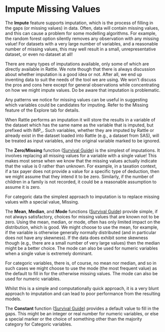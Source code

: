 # Impute Missing Values

The **Impute** feature supports imputation, which is the process of
filling in the gaps (or missing values) in data. Often, data will
contain missing values, and this can cause a problem for some
modelling algorithms. For example, the random forest option silently
removes any observation with any missing value! For datasets with a
very large number of variables, and a reasonable number of missing
values, this may well result in a small, unrepresentative dataset, or
even no dataset at all!

There are many types of imputations available, only some of which are
directly available in Rattle. We note though that there is always
discussion about whether imputation is a good idea or not. After all,
we end up inventing data to suit the needs of the tool we are
using. We won't discuss the pros and cons here except for general
observations while concentrating on how we might impute values. Do be
aware that imputation is problematic.

Any patterns we notice for missing values can be useful in suggesting
which variables could be candidates for imputing. Refer to the Missing
feature of the Explore tab for details.

When Rattle performs an imputation it will store the results in a
variable of the dataset which has the same name as the variable that
is imputed, but prefixed with IMP_. Such variables, whether they are
imputed by Rattle or already exist in the dataset loaded into Rattle
(e.g., a dataset from SAS), will be treated as input variables, and
the original variable marked to be ignored.

The **Zero/Missing** function ([Survival
Guide](https://survivor.togaware.com/datascience/impute-zeromissing.html))
is the simplest of imputations. It involves replacing all missing
values for a variable with a single value! This makes most sense when
we know that the missing values actually indicate that the value is 0
rather than unknown. For example, in a taxation context, if a tax
payer does not provide a value for a specific type of deduction, then
we might assume that they intend it to be zero. Similarly, if the
number of children in a family is not recorded, it could be a
reasonable assumption to assume it is zero.

For categoric data the simplest approach to imputation is to replace
missing values with a special value, Missing.

The **Mean**, **Median**, and **Mode** functions ([Survival
Guide](https://survivor.togaware.com/datascience/impute-meanmediamode.html))
provide simple, if not always satisfactory, choices for missing values
that are known not to be zero. Using the mean, median, or mode, often
has only limited impact on the distribution, which is good. We might
choose to use the mean, for example, if the variable is otherwise
generally normally distributed (and in particular does not have any
skewness). If the data does exhibit some skewness though (e.g., there
are a small number of very large values) then the median might be a
better choice. The mode can also be used for numeric variables when a
single value is extremely dominant.

For categoric variables, there is, of course, no mean nor median, and
so in such cases we might choose to use the mode (the most frequent
value) as the default to fill in for the otherwise missing values. The
mode can also be used for numeric variables.

Whilst this is a simple and computationally quick approach, it is a
very blunt approach to imputation and can lead to poor performance
from the resulting models.

The **Constant** function ([Survival
Guide](https://survivor.togaware.com/datascience/impute-constant.html))
provides a default value to fill in the gaps. This might be an integer
or real number for numeric variables, or else a special marker or the
choice of something other than the majority category for Categoric
variables.

>
